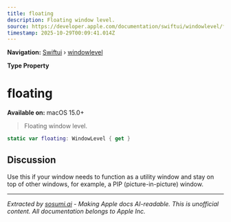 ```yaml
---
title: floating
description: Floating window level.
source: https://developer.apple.com/documentation/swiftui/windowlevel/floating
timestamp: 2025-10-29T00:09:41.014Z
---
```


**Navigation:** [Swiftui](/documentation/swiftui) › [windowlevel](/documentation/swiftui/windowlevel)

**Type Property**

# floating

**Available on:** macOS 15.0+

> Floating window level.

```swift
static var floating: WindowLevel { get }
```

## Discussion

Use this if your window needs to function as a utility window and stay on top of other windows, for example, a PIP (picture-in-picture) window.

---

*Extracted by [sosumi.ai](https://sosumi.ai) - Making Apple docs AI-readable.*
*This is unofficial content. All documentation belongs to Apple Inc.*
